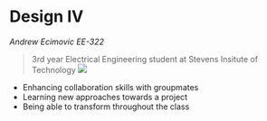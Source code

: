 # Design IV
*Andrew Ecimovic EE-322*
> 3rd year Electrical Engineering student at Stevens Insitute of Technology
![](https://github.com/andrewec0/EE-322/assets/117099928/02fba1c4-9879-4333-b78b-17adeddaf0c4)
- Enhancing collaboration skills with groupmates
- Learning new approaches towards a project
- Being able to transform throughout the class
